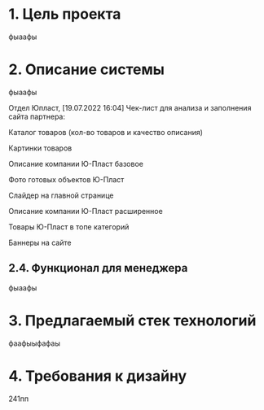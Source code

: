 # 1. Цель проекта

фыаафы


# 2. Описание системы

фыаафы

Отдел Юпласт, [19.07.2022 16:04]
Чек-лист для анализа и заполнения сайта партнера: 

 Каталог товаров (кол-во товаров и качество описания) 

 Картинки товаров 

 Описание компании Ю-Пласт базовое 

 Фото готовых объектов Ю-Пласт 

 Слайдер на главной странице 

 Описание компании Ю-Пласт расширенное 

 Товары Ю-Пласт в топе категорий 

 Баннеры на сайте


## 2.4. Функционал для менеджера

фыаафы

# 3. Предлагаемый стек технологий

фаафыыфафаы


# 4. Требования к дизайну

241пп

